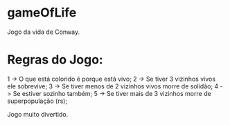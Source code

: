 # gameOfLife
Jogo da vida de Conway.

# Regras do Jogo:
1 -> O que está colorido é porque está vivo;
2 -> Se tiver 3 vizinhos vivos ele sobrevive;
3 -> Se tiver menos de 2 vizinhos vivos morre de solidão;
4 -> Se estiver sozinho também;
5 -> Se tiver mais de 3 vizinhos morre de superpopulação (rs);

Jogo muito divertido.
